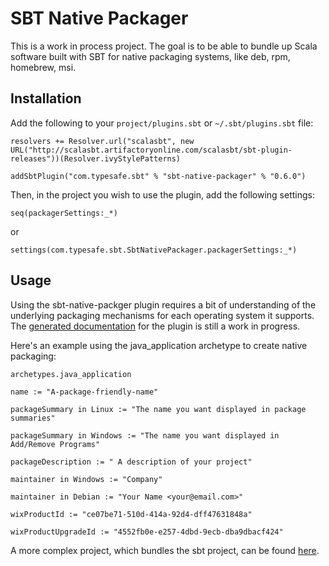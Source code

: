 # SBT Native Packager #

This is a work in process project.  The goal is to be able to bundle up Scala software built with SBT for native packaging systems, like deb, rpm, homebrew, msi.


## Installation ##

Add the following to your `project/plugins.sbt` or `~/.sbt/plugins.sbt` file:
    
    resolvers += Resolver.url("scalasbt", new URL("http://scalasbt.artifactoryonline.com/scalasbt/sbt-plugin-releases"))(Resolver.ivyStylePatterns)
    
    addSbtPlugin("com.typesafe.sbt" % "sbt-native-packager" % "0.6.0")

Then, in the project you wish to use the plugin, add the following settings:

    seq(packagerSettings:_*)

or

    settings(com.typesafe.sbt.SbtNativePackager.packagerSettings:_*)


## Usage ##

Using the sbt-native-packger plugin requires a bit of understanding of the underlying packaging mechanisms for each operating system it supports.  The [generated documentation](http://scala-sbt.org/sbt-native-packager) for the plugin is still a work in progress.


Here's an example using the java_application archetype to create native packaging:

    archetypes.java_application

    name := "A-package-friendly-name"
    
    packageSummary in Linux := "The name you want displayed in package summaries"

    packageSummary in Windows := "The name you want displayed in Add/Remove Programs"

    packageDescription := " A description of your project"

    maintainer in Windows := "Company"
    
    maintainer in Debian := "Your Name <your@email.com>"

    wixProductId := "ce07be71-510d-414a-92d4-dff47631848a"

    wixProductUpgradeId := "4552fb0e-e257-4dbd-9ecb-dba9dbacf424"

A more complex project, which bundles the sbt project, can be found [here](https://github.com/sbt/sbt-launcher-package/blob/full-packaging/project/packaging.scala).
